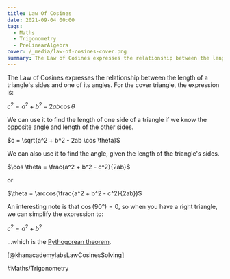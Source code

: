 ```yaml
---
title: Law Of Cosines
date: 2021-09-04 00:00
tags:
  - Maths
  - Trigonometry
  - PreLinearAlgebra
cover: /_media/law-of-cosines-cover.png
summary: The Law of Cosines expresses the relationship between the length of a triangle's sides and one of its angles.
---
```


The Law of Cosines expresses the relationship between the length of a triangle's sides and one of its angles. For the cover triangle, the expression is:

$c^2 = a^2 + b^2 - 2ab \cos \theta$

We can use it to find the length of one side of a triangle if we know the opposite angle and length of the other sides.

$c = \sqrt{a^2 + b^2 - 2ab \cos \theta}$

We can also use it to find the angle, given the length of the triangle's sides.

$\cos \theta = \frac{a^2 + b^2 - c^2}{2ab}$

or

$\theta = \arccos(\frac{a^2 + b^2 - c^2}{2ab})$

An interesting note is that $\cos(90°) = 0$, so when you have a right triangle, we can simplify the expression to:

$c^2 = a^2 + b^2$

...which is the [Pythogorean theorem](https://en.wikipedia.org/wiki/Pythagorean_theorem).

[@khanacademylabsLawCosinesSolving]

#Maths/Trigonometry
